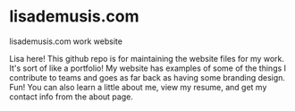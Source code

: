# lisademusis.com
lisademusis.com work website

Lisa here! This github repo is for maintaining the website files for my work. It's sort of like a portfolio!
My website has examples of some of the things I contribute to teams and goes as far back as having some branding design. Fun!
You can also learn a little about me, view my resume, and get my contact info from the about page.
